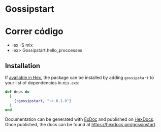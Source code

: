 # Gossipstart

# Correr código
- iex -S mix
- iex> Gossipstart.hello_proccesses

## Installation

If [available in Hex](https://hex.pm/docs/publish), the package can be installed
by adding `gossipstart` to your list of dependencies in `mix.exs`:

```elixir
def deps do
  [
    {:gossipstart, "~> 0.1.0"}
  ]
end
```

Documentation can be generated with [ExDoc](https://github.com/elixir-lang/ex_doc)
and published on [HexDocs](https://hexdocs.pm). Once published, the docs can
be found at <https://hexdocs.pm/gossipstart>.

